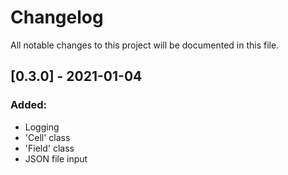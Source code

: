 # Changelog
All notable changes to this project will be documented in this file.


## [0.3.0] - 2021-01-04
### Added:
- Logging
- 'Cell' class
- 'Field' class
- JSON file input
